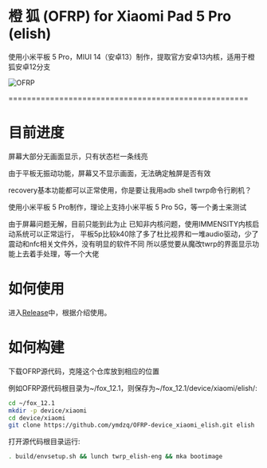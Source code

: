 # 橙 狐 (OFRP) for Xiaomi Pad 5 Pro (elish)
使用小米平板 5 Pro，MIUI 14（安卓13）制作，提取官方安卓13内核，适用于橙狐安卓12分支

![OFRP](https://image.ibb.co/cTMWux/logo.jpg "OFRP")

====================================================

# 目前进度

屏幕大部分无画面显示，只有状态栏一条线亮

由于平板无振动功能，屏幕又不显示画面，无法确定触屏是否有效

recovery基本功能都可以正常使用，你是要让我用adb shell twrp命令行刷机？

使用小米平板 5 Pro制作，理论上支持小米平板 5 Pro 5G，等一个勇士来测试

由于屏幕问题无解，目前只能到此为止
已知非内核问题，使用IMMENSITY内核启动系统可以正常运行，
平板5p比较k40除了多了杜比视界和一堆audio驱动，少了震动和nfc相关文件外，没有明显的软件不同
所以感觉要从魔改twrp的界面显示功能上去着手处理，等一个大佬

# 如何使用

进入[Release](https://github.com/ymdzq/OFRP-device_xiaomi_elish/releases)中，根据介绍使用。

# 如何构建
下载OFRP源代码，克隆这个仓库放到相应的位置

例如OFRP源代码根目录为~/fox_12.1，则保存为~/fox_12.1/device/xiaomi/elish/:

```bash
cd ~/fox_12.1
mkdir -p device/xiaomi
cd device/xiaomi
git clone https://github.com/ymdzq/OFRP-device_xiaomi_elish.git elish
```

打开源代码根目录运行:

```bash
. build/envsetup.sh && lunch twrp_elish-eng && mka bootimage
```
